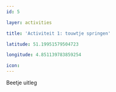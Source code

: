 ```yaml
---
id: 5

layer: activities

title: 'Activiteit 1: touwtje springen'

latitude: 51.19951579504723

longitude: 4.851139783859254

icon:
---
```


Beetje uitleg
